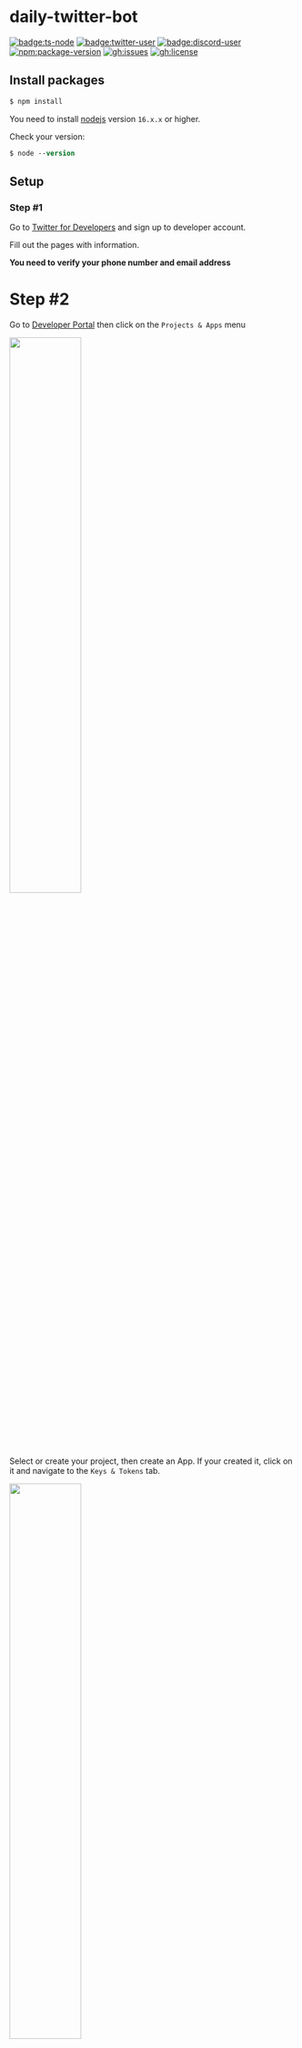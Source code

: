 # daily-twitter-bot

[![badge:ts-node](https://img.shields.io/badge/ts%20node-2D79C7.svg?&style=for-the-badge&logo=ts-node&logoColor=white)](https://www.npmjs.com/package/ts-node)
[![badge:twitter-user](https://img.shields.io/badge/twitter-1DA1F2.svg?&style=for-the-badge&logo=twitter&logoColor=white)](https://twitter.com/user_of_nothing)
[![badge:discord-user](https://img.shields.io/badge/Mr.%20Dogee%236959-5865F2.svg?&style=for-the-badge&logo=discord&logoColor=white)](https://discord.com/channels/@me/688486778117816383)
[![npm:package-version](https://img.shields.io/github/package-json/dependency-version/blazsmaster/daily-twitter-bot/twitter-api-v2?logo=npm&style=for-the-badge&labelColor=CB0000&color=DA4C4C)](https://www.npmjs.com/package/twitter-api-v2)
[![gh:issues](https://img.shields.io/github/issues/blazsmaster/daily-twitter-bot?logo=github&logoColor=FFFFFF&style=for-the-badge&labelColor=333333)](https://github.com/blazsmaster/daily-twitter-bot/issues)
[![gh:license](https://img.shields.io/github/license/blazsmaster/daily-twitter-bot?logo=github&logoColor=FFFFFF&style=for-the-badge&labelColor=333333&color=656665)](https://github.com/blazsmaster/daily-twitter-bot/blob/main/LICENSE)

## Install packages

```ps
$ npm install
```

You need to install [nodejs](https://nodejs.org) version `16.x.x` or higher.

Check your version:

```ps
$ node --version
```

## Setup

### Step #1

Go to [Twitter for Developers](https://developer.twitter.com) and sign up to developer account.

Fill out the pages with information.

**You need to verify your phone number and email address**

# Step #2

Go to [Developer Portal](https://developer.twitter.com/en/portal/dashboard) then click on the `Projects & Apps` menu

<img src='https://imgur.com/BbYHf6d.png' width=50%>

Select or create your project, then create an App.
If your created it, click on it and navigate to the `Keys & Tokens` tab.

<img src='https://imgur.com/nPa8yFF.png' width=50%>

You will see this:

<img src='https://imgur.com/n3cSS5X.png' width=50%>

At **Consumer Keys** click on the `Regenerate` button, then click on `Yes, regenrate`.

`API Key` = `CONSUMER_KEY`

`API Key Secret` = `CONSUMER_SECRET`

Rename `.env.EXAMPLE` to `.env` then paste the keys into it:

```
CONSUMER_KEY=key
CONSUMER_SECRET=key
```

You got back to the previous page. Now generate **Access Token and Secret** for user.

<img src='https://imgur.com/uF3BrUG.png' width=50%>

`Access Token` = `ACCESS_TOKEN`

`Access Token Secret` = `ACCESS_TOKEN_SECRET`

Save your keys into `.env`:

```
ACCESS_TOKEN=key
ACCESS_TOKEN_SECRET=key
```

## **You did it! 🎉 :D**

# Usage

Two functions in the comment at the bottom of the index.ts file.

```ts
run({ onlyOnce: true }); // set true or false (read more in index.ts)
runDaily(); // the run function but repeated every 24 hours automatically
```

Remove the comment from the ones you want to use.

Run the script with

```ps
$ ts-node index
```

# Information

if you have any questions, just open an issue here: [Issues](https://github.com/blazsmaster/daily-twitter-bot/issues) [_100% not a rick roll_](https://www.youtube.com/watch?v=dQw4w9WgXcQ)
